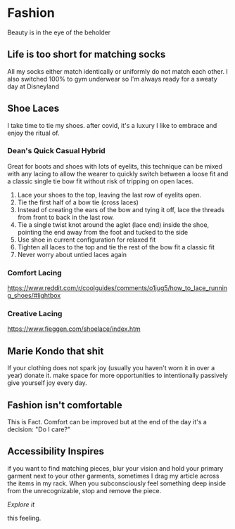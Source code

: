 # Fashion

Beauty is in the eye of the beholder

## Life is too short for matching socks
All my socks either match identically or uniformly do not match each other. 
I also switched 100% to gym underwear so I'm always ready for a sweaty day at Disneyland

## Shoe Laces 
I take time to tie my shoes. after covid, it's a luxury I like to embrace and enjoy the ritual of.

### Dean's Quick Casual Hybrid
Great for boots and shoes with lots of eyelits, this technique can be mixed with any lacing to allow the wearer to quickly switch between a loose fit and a classic single tie bow fit without risk of tripping on open laces.

1. Lace your shoes to the top, leaving the last row of eyelits open. 
2. Tie the first half of a bow tie (cross laces) 
3. Instead of creating the ears of the bow and tying it off, lace the threads from front to back in the last row. 
4. Tie a single twist knot around the aglet (lace end) inside the shoe, pointing the end away from the foot and tucked to the side
5. Use shoe in current configuration for relaxed fit
6. Tighten all laces to the top and tie the rest of the bow fit a classic fit
7. Never worry about untied laces again

### Comfort Lacing
https://www.reddit.com/r/coolguides/comments/o1jug5/how_to_lace_running_shoes/#lightbox

### Creative Lacing
https://www.fieggen.com/shoelace/index.htm

## Marie Kondo that shit 
If your clothing does not spark joy (usually you haven't worn it in over a year) donate it. make space for more opportunities to intentionally passively give yourself joy every day.

## Fashion isn't comfortable
This is Fact. Comfort can be improved but at the end of the day it's a decision:
"Do I care?"

## Accessibility Inspires
if you want to find matching pieces, blur your vision and hold your primary garment next to your other garments, sometimes I drag my article across the items in my rack. When you subconsciously feel something deep inside from the unrecognizable, stop and remove the piece.

*Explore it*

this feeling. 